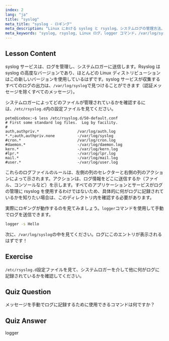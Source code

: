 ```yaml
---
index: 2
lang: "ja"
title: "syslog"
meta_title: "syslog - ロギング"
meta_description: "Linux における syslog と rsyslog、システムログの管理方法、logger コマンドの使用方法について学びます。この初心者向けのチュートリアルで始めましょう！"
meta_keywords: "syslog, rsyslog, Linux ログ，logger コマンド，/var/log/syslog, Linux チュートリアル，初心者 Linux, システムロギング"
---
```


## Lesson Content

syslog サービスは、ログを管理し、システムロガーに送信します。Rsyslog は syslog の高度なバージョンであり、ほとんどの Linux ディストリビューションはこの新しいバージョンを使用しているはずです。syslog サービスが収集するすべてのログの出力は、`/var/log/syslog`で見つけることができます（認証メッセージを除くすべてのメッセージ）。

システムロガーによってどのファイルが管理されているかを確認するには、`/etc/rsyslog.d`内の設定ファイルを見てください。

```plaintext
pete@icebox:~$ less /etc/rsyslog.d/50-default.conf
# First some standard log files.  Log by facility.
#
auth,authpriv.*                 /var/log/auth.log
*.*;auth,authpriv.none          -/var/log/syslog
#cron.*                         /var/log/cron.log
#daemon.*                       -/var/log/daemon.log
kern.*                          -/var/log/kern.log
#lpr.*                          -/var/log/lpr.log
mail.*                          -/var/log/mail.log
#user.*                         -/var/log/user.log
```

これらのログファイルのルールは、左側の列のセレクターと右側の列のアクションによって示されます。アクションは、ログ情報をどこに送信するか（ファイル、コンソールなど）を示します。すべてのアプリケーションとサービスがログの管理に rsyslog を使用するわけではないため、具体的に何がログに記録されているかを知りたい場合は、このディレクトリ内を確認する必要があります。

実際にロギングが動作するのを見てみましょう。`logger`コマンドを使用して手動でログを送信できます。

```bash
logger -s Hello
```

次に、`/var/log/syslog`の中を見てください。ログにこのエントリが表示されるはずです！

## Exercise

`/etc/rsyslog.d`設定ファイルを見て、システムロガーを介して他に何がログに記録されているかを確認してください。

## Quiz Question

メッセージを手動でログに記録するために使用できるコマンドは何ですか？

## Quiz Answer

logger
